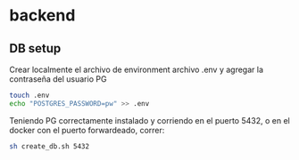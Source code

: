 # backend

## DB setup

Crear localmente el archivo de environment archivo .env y agregar la contraseña del usuario PG

```bash
touch .env
echo "POSTGRES_PASSWORD=pw" >> .env
```

Teniendo PG correctamente instalado y corriendo en el puerto 5432, o en el docker con el puerto forwardeado, correr:

```bash
sh create_db.sh 5432
```
